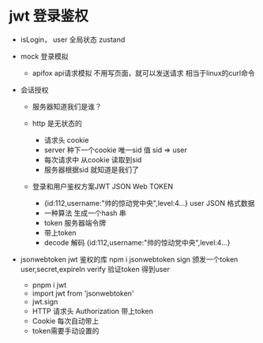 # jwt 登录鉴权
- isLogin， user  全局状态  zustand
- mock  登录模拟
    - apifox    api请求模拟
    不用写页面，就可以发送请求
    相当于linux的curl命令

- 会话授权
    - 服务器知道我们是谁？
    - http 是无状态的
        - 请求头 cookie 
        - server 种下一个cookie  唯一sid 值  sid => user
        - 每次请求中 从cookie 读取到sid
        - 服务器根据sid 就知道是我们了

    - 登录和用户鉴权方案JWT  JSON Web TOKEN
        - {id:112,username:"帅的惊动党中央",level:4...}  user  JSON 格式数据
        - 一种算法 生成一个hash 串
        - token 服务器端令牌
        - 带上token 
        - decode 解码
            {id:112,username:"帅的惊动党中央",level:4...}
- jsonwebtoken
    jwt 鉴权的库 npm i jsonwebtoken
    sign 颁发一个token user,secret,expireIn
    verify 验证token  得到user
    - pnpm i jwt
    - import jwt from 'jsonwebtoken'
    - jwt.sign
    - HTTP 请求头 Authorization  带上token
    - Cookie 每次自动带上 
    - token需要手动设置的 
        